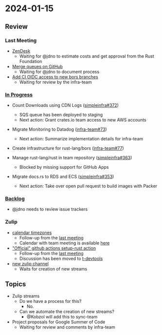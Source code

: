 # 2024-01-15

## Review

### Last Meeting

- [ZenDesk](https://rust-lang.zulipchat.com/#narrow/stream/242791-t-infra/topic/ZenDesk)
  - Waiting for @jdno to estimate costs and get approval from the Rust Foundation
- [Merge queues on GitHub](https://rust-lang.zulipchat.com/#narrow/stream/242791-t-infra/topic/merge.20queue.20for.20miri-test-libstd.3F)
  - Waiting for @jdno to document process
- [Add CI OIDC access to new bors branches](https://github.com/rust-lang/simpleinfra/pull/355)
  - Waiting for review by the infra-team

### [In Progress](https://github.com/orgs/rust-lang/projects/24/views/1)

- Count Downloads using CDN Logs ([simpleinfra#372](https://github.com/rust-lang/simpleinfra/issues/372))
  - SQS queue has been deployed to staging
  - Next action: Grant crates.io team access to new AWS accounts

- Migrate Monitoring to Datadog ([infra-team#73](https://github.com/rust-lang/infra-team/issues/73))
  - Next action: Summarize implementation details for infra-team

- Create infrastructure for rust-lang/bors ([infra-team#77](https://github.com/rust-lang/infra-team/issues/77))

- Manage rust-lang/rust in team repository ([simpleinfra#363](https://github.com/rust-lang/simpleinfra/issues/363))
  - Blocked by missing support for GitHub Apps

- Migrate docs.rs to RDS and ECS ([simpleinfra#353](https://github.com/rust-lang/simpleinfra/issues/353))
  - Next action: Take over open pull request to build images with Packer

### [Backlog](https://github.com/orgs/rust-lang/projects/24/views/1)

- @jdno needs to review issue trackers

### Zulip

- [calendar timezones](https://rust-lang.zulipchat.com/#narrow/stream/242791-t-infra/topic/calendar.20timezones)
  - Follow-up from the [last meeting](https://rust-lang.zulipchat.com/#narrow/stream/242791-t-infra/topic/meeting.202024-01-08)
  - Calendar with team meeting is available [here](https://rust-lang.github.io/calendar/infra.ics)
- ["Official" github actions setup-rust action](https://rust-lang.zulipchat.com/#narrow/stream/242791-t-infra/topic/.22Official.22.20github.20actions.20setup-rust.20action)
  - Follow-up from the [last meeting](https://rust-lang.zulipchat.com/#narrow/stream/242791-t-infra/topic/meeting.202024-01-08)
  - Discussion has been moved to [t-devtools](https://rust-lang.zulipchat.com/#narrow/stream/301329-t-devtools/topic/Having.20a.20CI.20subteam.3F)
- [new zulip channel](https://rust-lang.zulipchat.com/#narrow/stream/242791-t-infra/topic/new.20zulip.20channel)
  - Waits for creation of new streams

## Topics

- Zulip streams
  - Do we have a process for this?
    - No.
  - Can we automate the creation of new streams?
    - @Kobzol will add this to sync-team
- Project proposals for Google Summer of Code
  - Waiting for review and comments by infra-team 
